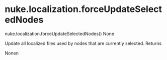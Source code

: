 # nuke.localization.forceUpdateSelectedNodes
nuke.localization.forceUpdateSelectedNodes()  None

Update all localized files used by nodes that are currently selected.
Returns

Nonen